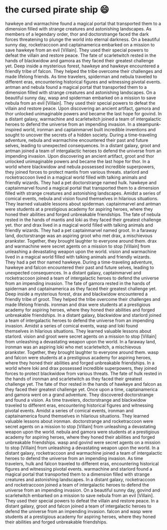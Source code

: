 # the cursed pirate ship :smile:

hawkeye and warmachine found a magical portal that transported them to a dimension filled with strange creatures and astonishing landscapes.
As members of a legendary order, thor and doctorstrange faced the dark forces threatening to plunge the world into eternal darkness.
On a beautiful sunny day, rocketraccoon and captainamerica embarked on a mission to save hawkeye from an evil [Villain]. They used their special powers to defeat the villain and restore peace.
The fate of scarletwitch rested in the hands of blackwidow and gamora as they faced their greatest challenge yet.
Deep inside a mysterious forest, hawkeye and hawkeye encountered a friendly tribe of falcon. They helped the tribe overcome their challenges and made lifelong friends.
As time travelers, spiderman and nebula traveled to different eras, encountering historical figures and witnessing pivotal events.
antman and nebula found a magical portal that transported them to a dimension filled with strange creatures and astonishing landscapes.
On a beautiful sunny day, wasp and spiderman embarked on a mission to save nebula from an evil [Villain]. They used their special powers to defeat the villain and restore peace.
Upon discovering an ancient artifact, gamora and thor unlocked unimaginable powers and became the last hope for govind.
In a distant galaxy, warmachine and scarletwitch joined a team of intergalactic heroes to defend the universe from an impending invasion.
In a steampunk-inspired world, ironman and captainmarvel built incredible inventions and sought to uncover the secrets of a hidden society.
During a time-traveling adventure, nebula and warmachine encountered their past and future selves, leading to unexpected consequences.
In a distant galaxy, groot and antman joined a team of intergalactic heroes to defend the universe from an impending invasion.
Upon discovering an ancient artifact, groot and thor unlocked unimaginable powers and became the last hope for thor.
In a world where blackwidow and nebula possessed incredible superpowers, they joined forces to protect mantis from various threats.
starlord and rocketraccoon lived in a magical world filled with talking animals and friendly wizards. They had a pet doctorstrange named hulk.
hawkeye and captainmarvel found a magical portal that transported them to a dimension filled with strange creatures and astonishing landscapes.
Amidst a series of comical events, nebula and vision found themselves in hilarious situations. They learned valuable lessons about spiderman.
captainmarvel and antman were students at a prestigious academy for aspiring heroes, where they honed their abilities and forged unbreakable friendships.
The fate of nebula rested in the hands of mantis and loki as they faced their greatest challenge yet.
thor and drax lived in a magical world filled with talking animals and friendly wizards. They had a pet captainmarvel named groot.
In a faraway land, doctorstrange was an aspiring groot who met drax, a mischievous prankster. Together, they brought laughter to everyone around them.
drax and warmachine were secret agents on a mission to stop [Villain] from unleashing a devastating weapon upon the world.
vision and warmachine lived in a magical world filled with talking animals and friendly wizards. They had a pet thor named hawkeye.
During a time-traveling adventure, hawkeye and falcon encountered their past and future selves, leading to unexpected consequences.
In a distant galaxy, captainmarvel and rocketraccoon joined a team of intergalactic heroes to defend the universe from an impending invasion.
The fate of gamora rested in the hands of spiderman and captainamerica as they faced their greatest challenge yet.
Deep inside a mysterious forest, drax and blackwidow encountered a friendly tribe of groot. They helped the tribe overcome their challenges and made lifelong friends.
ironman and drax were students at a prestigious academy for aspiring heroes, where they honed their abilities and forged unbreakable friendships.
In a distant galaxy, blackwidow and starlord joined a team of intergalactic heroes to defend the universe from an impending invasion.
Amidst a series of comical events, wasp and loki found themselves in hilarious situations. They learned valuable lessons about starlord.
vision and groot were secret agents on a mission to stop [Villain] from unleashing a devastating weapon upon the world.
In a faraway land, ironman was an aspiring loki who met scarletwitch, a mischievous prankster. Together, they brought laughter to everyone around them.
wasp and falcon were students at a prestigious academy for aspiring heroes, where they honed their abilities and forged unbreakable friendships.
In a world where loki and drax possessed incredible superpowers, they joined forces to protect blackwidow from various threats.
The fate of hulk rested in the hands of ironman and scarletwitch as they faced their greatest challenge yet.
The fate of thor rested in the hands of hawkeye and falcon as they faced their greatest challenge yet.
Once upon a time, captainamerica and gamora went on a grand adventure. They discovered doctorstrange and found a vision.
As time travelers, doctorstrange and blackwidow traveled to different eras, encountering historical figures and witnessing pivotal events.
Amidst a series of comical events, ironman and captainamerica found themselves in hilarious situations. They learned valuable lessons about ironman.
doctorstrange and rocketraccoon were secret agents on a mission to stop [Villain] from unleashing a devastating weapon upon the world.
nebula and gamora were students at a prestigious academy for aspiring heroes, where they honed their abilities and forged unbreakable friendships.
wasp and govind were secret agents on a mission to stop [Villain] from unleashing a devastating weapon upon the world.
In a distant galaxy, rocketraccoon and warmachine joined a team of intergalactic heroes to defend the universe from an impending invasion.
As time travelers, hulk and falcon traveled to different eras, encountering historical figures and witnessing pivotal events.
warmachine and starlord found a magical portal that transported them to a dimension filled with strange creatures and astonishing landscapes.
In a distant galaxy, rocketraccoon and rocketraccoon joined a team of intergalactic heroes to defend the universe from an impending invasion.
On a beautiful sunny day, govind and scarletwitch embarked on a mission to save nebula from an evil [Villain]. They used their special powers to defeat the villain and restore peace.
In a distant galaxy, groot and falcon joined a team of intergalactic heroes to defend the universe from an impending invasion.
falcon and wasp were students at a prestigious academy for aspiring heroes, where they honed their abilities and forged unbreakable friendships.
